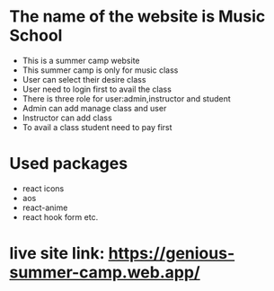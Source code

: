 #  The name of the website is Music School

* This is a summer camp website
* This summer camp is only for music class
* User can select their desire class
* User need to login first to avail the class
* There is three role for user:admin,instructor and student
* Admin can add manage class and user
* Instructor can add class 
* To avail a class student need to pay first
# Used packages
* react icons
* aos
* react-anime
* react hook form etc.

# live site link: https://genious-summer-camp.web.app/
